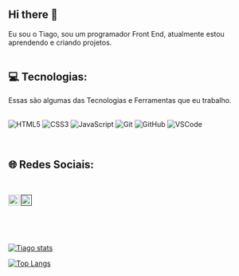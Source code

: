 ## Hi there 👋

Eu sou o Tiago, sou um programador Front End, atualmente estou aprendendo e criando projetos.
<br>
<br>

## 💻 Tecnologias:

Essas são algumas das Tecnologias e Ferramentas que eu trabalho.
<br>
<br>
<p align="left">
 
 ![HTML5](https://img.shields.io/badge/-HTML5-E34F26?style=flat-square&logo=html5&logoColor=white) 
 ![CSS3](https://img.shields.io/badge/-CSS3-1572B6?style=flat-square&logo=css3)
 ![JavaScript](https://img.shields.io/badge/-JavaScript-black?style=flat-square&logo=javascript) 
 ![Git](https://img.shields.io/badge/-Git-black?style=flat-square&logo=git)
 ![GitHub](https://img.shields.io/badge/-GitHub-181717?style=flat-square&logo=github)
 ![VSCode](https://img.shields.io/badge/-VSCode-007ACC?style=flat-square&logo=visual-studio-code&logoColor=white)
</p>  
<br>

## 🌐 Redes Sociais:
<br>

<p>
 
<a href="">
<img height="22" src="https://img.shields.io/badge/Instagram-E4405F?style=for-the-badge&logo=instagram&logoColor=white"/>
</a>
<a href="https://www.linkedin.com/in/tiago-ferreira-desenvolvedor/">
<img align="left" alt="LinkedIn" height="22" src="https://img.shields.io/badge/LinkedIn-0077B5?style=for-the-badge&logo=linkedin&logoColor=white" />
</a>
</p> 

<br>
<p align="left">
 <br />

[![Tiago stats](https://github-readme-stats.vercel.app/api?username=TGP2023)](https://github.com/anuraghazra/github-readme-stats)

[![Top Langs](https://github-readme-stats.vercel.app/api/top-langs/?username=TGP2023)](https://github.com/anuraghazra/github-readme-stats)
